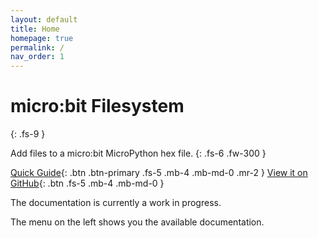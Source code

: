 ```yaml
---
layout: default
title: Home
homepage: true
permalink: /
nav_order: 1
---
```


# micro:bit Filesystem
{: .fs-9 }

Add files to a micro:bit MicroPython hex file.
{: .fs-6 .fw-300 }

[Quick Guide](/quick-guide){: .btn .btn-primary .fs-5 .mb-4 .mb-md-0 .mr-2 }
[View it on GitHub](https://github.com/microbit-foundation/js-microbit-micropython-fs/){: .btn .fs-5 .mb-4 .mb-md-0 }

The documentation is currently a work in progress.

The menu on the left shows you the available documentation.
